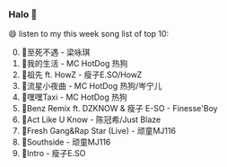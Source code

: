 

### Halo 👋

😄 listen to my this week song list of top 10:

0. 🌈至死不遇 - 梁咏琪
1. 🌈我的生活 - MC HotDog 热狗
2. 🌈祖先 ft. HowZ - 瘦子E.SO/HowZ
3. 🌈流星小夜曲 - MC HotDog 热狗/岑宁儿
4. 🌈嘿嘿Taxi - MC HotDog 热狗
5. 🌈Benz Remix ft. DZKNOW & 瘦子 E-SO - Finesse'Boy
6. 🌈Act Like U Know - 陈冠希/Just Blaze
7. 🌈Fresh Gang&Rap Star (Live) - 顽童MJ116
8. 🌈Southside - 顽童MJ116
9. 🌈Intro - 瘦子E.SO

